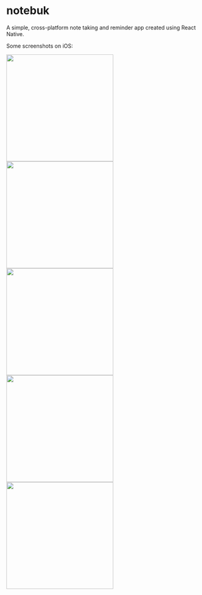 # notebuk
A simple, cross-platform note taking and reminder app created using React Native.

Some screenshots on iOS:

<p float="center">
  <img src="https://raw.githubusercontent.com/vormium/notebuk/master/screenshots/notes%20list.png" width="280" />
  <img src="https://raw.githubusercontent.com/vormium/notebuk/master/screenshots/note.png" width="280" /> 
  <img src="https://raw.githubusercontent.com/vormium/notebuk/master/screenshots/reminders%20list.png" width="280" />
  <img src="https://raw.githubusercontent.com/vormium/notebuk/master/screenshots/reminder.png" width="280" />
  <img src="https://raw.githubusercontent.com/vormium/notebuk/master/screenshots/tags.png" width="280" />
</p>
